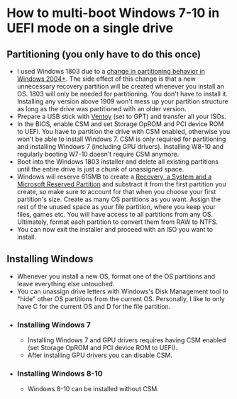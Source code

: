 # How to multi-boot Windows 7-10 in UEFI mode on a single drive

## Partitioning (you only have to do this once)

-  I used Windows 1803 due to a [change in partitioning behavior in Windows 2004+](https://pureinfotech.com/windows-10-2004-fixes-recovery-partition-problem/). The side effect of this change is that a new unnecessary recovery partition will be created whenever you install an OS. 1803 will only be needed for partitioning. You don't have to install it. Installing any version above 1909 won't mess up your partition structure as long as the drive was partitioned with an older version.
-  Prepare a USB stick with [Ventoy](https://github.com/ventoy/Ventoy) (set to GPT) and transfer all your ISOs.
-  In the BIOS, enable CSM and set Storage OpROM and PCI device ROM to UEFI. You have to partition the drive with CSM enabled, otherwise you won't be able to install Windows 7. CSM is only required for partitioning and installing Windows 7 (including GPU drivers). Installing W8-10 and regularly booting W7-10 doesn't require CSM anymore.
-  Boot into the Windows 1803 installer and delete all existing partitions until the entire drive is just a chunk of unassigned space.
-  Windows will reserve 615MB to create a [Recovery, a System and a Microsoft Reserved Partition](https://github.com/BoringBoredom/PC-Optimization-Hub/raw/main/content/multi-booting/partitions.jpg) and substract it from the first partition you create, so make sure to account for that when you choose your first partition's size. Create as many OS partitions as you want. Assign the rest of the unused space as your file partition, where you keep your files, games etc. You will have access to all partitions from any OS. Ultimately, format each partition to convert them from RAW to NTFS.
-  You can now exit the installer and proceed with an ISO you want to install.

## Installing Windows

-  Whenever you install a new OS, format one of the OS partitions and leave everything else untouched.
-  You can unassign drive letters with Windows's Disk Management tool to "hide" other OS partitions from the current OS. Personally, I like to only have C for the current OS and D for the file partition.
-  ### Installing Windows 7
   -  Installing Windows 7 and GPU drivers requires having CSM enabled (set Storage OpROM and PCI device ROM to UEFI).
   -  After installing GPU drivers you can disable CSM.
-  ### Installing Windows 8-10
   -  Windows 8-10 can be installed without CSM.
